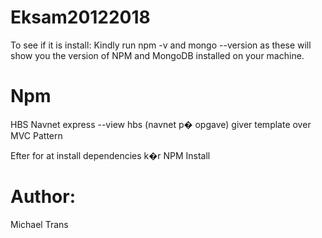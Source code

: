 # Eksam20122018
To see if it is install: Kindly run npm -v and mongo --version as these will show you the version of NPM and MongoDB installed on your machine.

# Npm
HBS	Navnet express --view hbs (navnet p� opgave) giver template over MVC Pattern

Efter for at install dependencies k�r NPM Install

# Author:

Michael Trans

